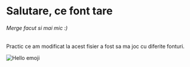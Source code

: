 # Salutare, ce font tare
###### Merge facut si mai mic :)
Practic ce am modificat la acest fisier a fost sa ma joc cu diferite fonturi.


![Hello emoji](https://github.com/user-attachments/assets/bf51e376-7447-46b4-976e-fc39cd6e8e9a)
